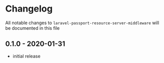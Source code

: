# Changelog

All notable changes to `laravel-passport-resource-server-middleware` will be documented in this file

## 0.1.0 - 2020-01-31

- initial release
